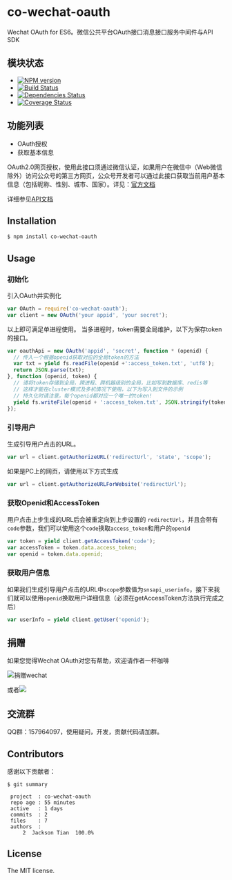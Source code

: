 co-wechat-oauth
===============
Wechat OAuth for ES6。微信公共平台OAuth接口消息接口服务中间件与API SDK

## 模块状态

- [![NPM version](https://badge.fury.io/js/co-wechat-oauth.png)](http://badge.fury.io/js/co-wechat-oauth)
- [![Build Status](https://travis-ci.org/node-webot/co-wechat-oauth.png?branch=master)](https://travis-ci.org/node-webot/co-wechat-oauth)
- [![Dependencies Status](https://david-dm.org/node-webot/co-wechat-oauth.png)](https://david-dm.org/node-webot/co-wechat-oauth)
- [![Coverage Status](https://coveralls.io/repos/node-webot/co-wechat-oauth/badge.png)](https://coveralls.io/r/node-webot/co-wechat-oauth)

## 功能列表
- OAuth授权
- 获取基本信息

OAuth2.0网页授权，使用此接口须通过微信认证，如果用户在微信中（Web微信除外）访问公众号的第三方网页，公众号开发者可以通过此接口获取当前用户基本信息（包括昵称、性别、城市、国家）。详见：[官方文档](http://mp.weixin.qq.com/wiki/17/c0f37d5704f0b64713d5d2c37b468d75.html)

详细参见[API文档](http://doxmate.cool/node-webot/co-wechat-oauth/api.html)

## Installation

```sh
$ npm install co-wechat-oauth
```

## Usage

### 初始化
引入OAuth并实例化

```js
var OAuth = require('co-wechat-oauth');
var client = new OAuth('your appid', 'your secret');
```

以上即可满足单进程使用。
当多进程时，token需要全局维护，以下为保存token的接口。

```js
var oauthApi = new OAuth('appid', 'secret', function * (openid) {
  // 传入一个根据openid获取对应的全局token的方法
  var txt = yield fs.readFile(openid +':access_token.txt', 'utf8');
  return JSON.parse(txt);
}, function (openid, token) {
  // 请将token存储到全局，跨进程、跨机器级别的全局，比如写到数据库、redis等
  // 这样才能在cluster模式及多机情况下使用，以下为写入到文件的示例
  // 持久化时请注意，每个openid都对应一个唯一的token!
  yield fs.writeFile(openid + ':access_token.txt', JSON.stringify(token));
});
```

### 引导用户
生成引导用户点击的URL。

```js
var url = client.getAuthorizeURL('redirectUrl', 'state', 'scope');
```

如果是PC上的网页，请使用以下方式生成
```js
var url = client.getAuthorizeURLForWebsite('redirectUrl');
```

### 获取Openid和AccessToken
用户点击上步生成的URL后会被重定向到上步设置的 `redirectUrl`，并且会带有`code`参数，我们可以使用这个`code`换取`access_token`和用户的`openid`

```js
var token = yield client.getAccessToken('code');
var accessToken = token.data.access_token;
var openid = token.data.openid;
```

### 获取用户信息
如果我们生成引导用户点击的URL中`scope`参数值为`snsapi_userinfo`，接下来我们就可以使用`openid`换取用户详细信息（必须在getAccessToken方法执行完成之后）

```js
var userInfo = yield client.getUser('openid');
```

## 捐赠
如果您觉得Wechat OAuth对您有帮助，欢迎请作者一杯咖啡

![捐赠wechat](https://cloud.githubusercontent.com/assets/327019/2941591/2b9e5e58-d9a7-11e3-9e80-c25aba0a48a1.png)

或者[![](http://img.shields.io/gratipay/JacksonTian.svg)](https://www.gittip.com/JacksonTian/)

## 交流群
QQ群：157964097，使用疑问，开发，贡献代码请加群。

## Contributors
感谢以下贡献者：

```
$ git summary

 project  : co-wechat-oauth
 repo age : 55 minutes
 active   : 1 days
 commits  : 2
 files    : 7
 authors  :
     2  Jackson Tian  100.0%

```

## License
The MIT license.
